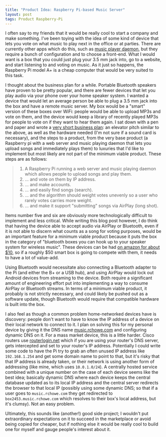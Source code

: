 ```yaml
---
title: "Product Idea: Raspberry Pi-based Music Server"
layout: post
tags: Product Raspberry-Pi
---
```


I often say to my friends that it would be really cool to start a company and make something. I've been toying with
the idea of some kind of device that lets you vote on what music to play next in the office or at parties. There are
currently other apps which do this, such as [music player daemon](http://www.musicpd.org), but they require a bunch of
configuration and to choose a front-end. What I would want is a box that you could just plug your 3.5 mm jack into, go
to a website, and start listening to and voting on music. As it just so happens, the Raspberry Pi model A+ is a cheap
computer that would be very suited to this task.
<!--more-->

I thought about the business plan for a while. Portable Bluetooth speakers have proven to be pretty popular, and there
are fewer devices that let you play audio via your phone over your home speaker system. I wanted a device that would
let an average person be able to plug a 3.5 mm jack into the box and have a remote music server. My box would be a
"smart" version of these boxes over WiFi: people would be able to upload MP3s and vote on them, and the device would
keep a library of recently played MP3s for people to vote on if they want to hear them again. I sat down with a pen
and paper and wrote a [very short business plan]({{site.baseurl}}/assets/2015-01-04-music-server.png): an elevator
pitch similar to the above, as well as the hardware needed (I'm not sure if a sound card is necessary), and the steps
to a product, from the very base product (a Raspberry pi with a web server and music playing daemon that lets you
upload songs and immediately plays them) to luxuries that I'd like to implement but most likely are not part of the
minimum viable product. These steps are as follows:

> 1. A Raspberry Pi running a web server and music playing daemon which allows people to upload songs and play them.
> 2. ... and vote on them by IP address.
> 3. ... and make accounts.
> 4. ... and easily find songs (search).
> 5. ... and the algorithm should weight votes unevenly so a user who rarely votes carries more weight.
> 6. ... and make it support "submitting" songs via AirPlay (long shot).

Items number five and six are obviously more technologically difficult to implement and less critical. While writing
this blog post however, I do think that having the device able to accept audio via AirPlay or Bluetooth, even if it is
not able to discern what counts as a song for voting purposes, would be an important feature for a minimum viable
product because it puts the box in the category of "bluetooth boxes you can hook up to your speaker system for
wireless music". These devices can be had
[on amazon for about $10](http://www.amazon.com/BestDealUSA-Bluetooth-Receiver-Adapter-Speaker/dp/B00ANDHBNS), so if
a roughly $50 smart box is going to compete with them, it needs to have a lot of value-add.

Using Bluetooth would necessitate also connecting a Bluetooth adapter to the Pi (and either the B+ or
a USB hub), and using AirPlay would lock out Android devices from streaming to the device. Both require a significant
amount of engineering effort put into implementing a way to consume AirPlay or Bluetooth streams. In terms of a
minimum viable product, it probably is not strictly necessary, and could likely be pushed out as a software update,
though Bluetooth would require that compatible hardware is built into the box.

I also feel as though a common problem home-networked devices have is discovery: people don't want to have to know the
IP address of a device on their local network to connect to it. I plan on solving this for my personal device by
giving it the DNS name [music.rchowe.com](http://music.rchowe.com) and configuring dynamic DNS on it. For a mass
market device, this is a little harder. Cisco routers use [routerlogin.net](http://www.routerlogin.net) which if you
are using your router's DNS server, gets intercepted and set to your router's IP address. Potentially I could write
some code to have the Pi try to grab an often unused IP address like `192.168.1.254` and get some domain name to
point to that, but it's risky that that IP address is already taken, or their network is using another form of
addressing (like mine, which uses `10.0.1.0/24`). A centrally hosted service combined with a unique number on the case
of each device seems like the best idea; basically dynamic DNS where each device keeps the central database updated
as to its local IP address and the central server redirects the browser to that local IP (possibly using some dynamic
DNS; so that if a user goes to `music.rchowe.com` they get redirected to `box2453.music.rchowe.com` which resolves to
their box's local address, but it's clumsy). Not an easy problem.

Ultimately, this sounds like (another!) good side project; I wouldn't put extraordinary expectations on it to succeed
in the marketplace or avoid being copied for cheaper, but if nothing else it would be really cool to build one for
myself and gauge people's interest about it.

